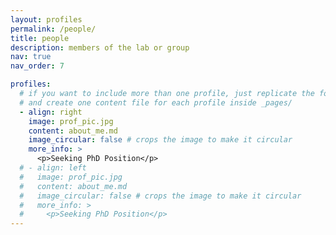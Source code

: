 ```yaml
---
layout: profiles
permalink: /people/
title: people
description: members of the lab or group
nav: true
nav_order: 7

profiles:
  # if you want to include more than one profile, just replicate the following block
  # and create one content file for each profile inside _pages/
  - align: right
    image: prof_pic.jpg
    content: about_me.md
    image_circular: false # crops the image to make it circular
    more_info: >
      <p>Seeking PhD Position</p>
  # - align: left
  #   image: prof_pic.jpg
  #   content: about_me.md
  #   image_circular: false # crops the image to make it circular
  #   more_info: >
  #     <p>Seeking PhD Position</p>
---
```

